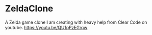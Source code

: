 # ZeldaClone
A Zelda game clone I am creating with heavy help from Clear Code on youtube.
https://youtu.be/QU1pPzEGrqw
